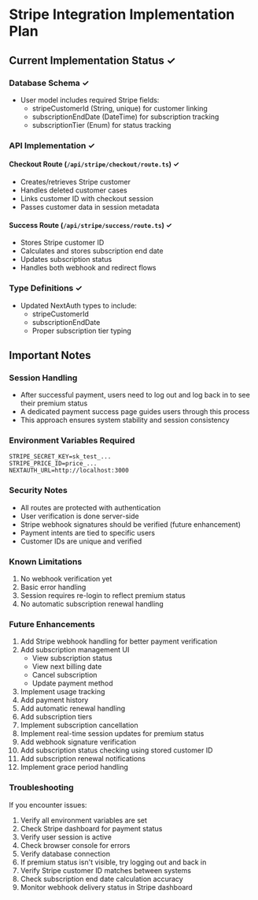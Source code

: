 # Stripe Integration Implementation Plan

## Current Implementation Status ✓

### Database Schema ✓
- User model includes required Stripe fields:
  - stripeCustomerId (String, unique) for customer linking
  - subscriptionEndDate (DateTime) for subscription tracking
  - subscriptionTier (Enum) for status tracking

### API Implementation ✓

#### Checkout Route (`/api/stripe/checkout/route.ts`) ✓
- Creates/retrieves Stripe customer
- Handles deleted customer cases
- Links customer ID with checkout session
- Passes customer data in session metadata

#### Success Route (`/api/stripe/success/route.ts`) ✓
- Stores Stripe customer ID
- Calculates and stores subscription end date
- Updates subscription status
- Handles both webhook and redirect flows

### Type Definitions ✓
- Updated NextAuth types to include:
  - stripeCustomerId
  - subscriptionEndDate
  - Proper subscription tier typing

## Important Notes

### Session Handling
- After successful payment, users need to log out and log back in to see their premium status
- A dedicated payment success page guides users through this process
- This approach ensures system stability and session consistency

### Environment Variables Required
```
STRIPE_SECRET_KEY=sk_test_...
STRIPE_PRICE_ID=price_...
NEXTAUTH_URL=http://localhost:3000
```

### Security Notes
- All routes are protected with authentication
- User verification is done server-side
- Stripe webhook signatures should be verified (future enhancement)
- Payment intents are tied to specific users
- Customer IDs are unique and verified

### Known Limitations
1. No webhook verification yet
2. Basic error handling
3. Session requires re-login to reflect premium status
4. No automatic subscription renewal handling

### Future Enhancements
1. Add Stripe webhook handling for better payment verification
2. Add subscription management UI
   - View subscription status
   - View next billing date
   - Cancel subscription
   - Update payment method
3. Implement usage tracking
4. Add payment history
5. Add automatic renewal handling
6. Add subscription tiers
7. Implement subscription cancellation
8. Implement real-time session updates for premium status
9. Add webhook signature verification
10. Add subscription status checking using stored customer ID
11. Add subscription renewal notifications
12. Implement grace period handling

### Troubleshooting
If you encounter issues:
1. Verify all environment variables are set
2. Check Stripe dashboard for payment status
3. Verify user session is active
4. Check browser console for errors
5. Verify database connection
6. If premium status isn't visible, try logging out and back in
7. Verify Stripe customer ID matches between systems
8. Check subscription end date calculation accuracy
9. Monitor webhook delivery status in Stripe dashboard
